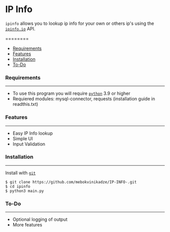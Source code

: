 # IP Info
`ipinfo` allows you to lookup ip info for your own or others ip's using the [`ipinfo.io`](https://ipinfo.io/) API.



========

 * [Requirements](#requirements)
 * [Features](#features)
 * [Installation](#installation)
 * [To-Do](#to-do)

### Requirements
---
- To use this program you will require [`python`](https://www.python.org/) 3.9 or higher
- Requiered modules: mysql-connector, requests (installation guide in readthis.txt)

### Features
---
- Easy IP Info lookup
- Simple UI
- Input Validation

### Installation
---

Install with [`git`](https://git-scm.com/)
```
$ git clone https://github.com/mebokvinikadze/IP-INFO-.git
$ cd ipinfo
$ python3 main.py
```

### To-Do
---
- Optional logging of output
- More features
